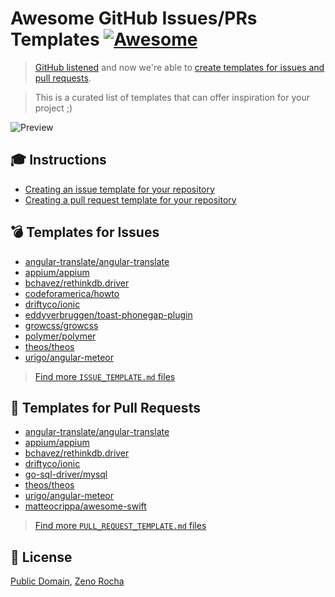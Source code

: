 # Awesome GitHub Issues/PRs Templates [![Awesome](https://cdn.rawgit.com/sindresorhus/awesome/d7305f38d29fed78fa85652e3a63e154dd8e8829/media/badge.svg)](https://github.com/sindresorhus/awesome)

> [GitHub listened](https://github.com/dear-github/dear-github) and now we're able to [create templates for issues and pull requests](https://github.com/blog/2111-issue-and-pull-request-templates).

> This is a curated list of templates that can offer inspiration for your project ;)

![Preview](https://cloud.githubusercontent.com/assets/398893/13154626/b670c3ba-d62e-11e5-8d0d-8313abf2a8a7.png)

## :mortar_board: Instructions

* [Creating an issue template for your repository](https://help.github.com/articles/creating-an-issue-template-for-your-repository/)
* [Creating a pull request template for your repository](https://help.github.com/articles/creating-a-pull-request-template-for-your-repository/)

## :bomb: Templates for Issues

* [angular-translate/angular-translate](https://github.com/angular-translate/angular-translate/blob/master/ISSUE_TEMPLATE.md)
* [appium/appium](https://github.com/appium/appium/blob/master/.github/ISSUE_TEMPLATE.md)
* [bchavez/rethinkdb.driver](https://github.com/bchavez/RethinkDb.Driver/blob/master/.github/ISSUE_TEMPLATE.md)
* [codeforamerica/howto](https://github.com/codeforamerica/howto/blob/master/issue_template.md)
* [driftyco/ionic](https://github.com/driftyco/ionic/blob/master/.github/ISSUE_TEMPLATE.md)
* [eddyverbruggen/toast-phonegap-plugin](https://github.com/EddyVerbruggen/Toast-PhoneGap-Plugin/blob/master/issue_template.md)
* [growcss/growcss](https://github.com/growcss/growcss/blob/develop/.github/ISSUE_TEMPLATE.md)
* [polymer/polymer](https://github.com/Polymer/polymer/blob/master/.github/ISSUE_TEMPLATE.md)
* [theos/theos](https://github.com/theos/theos/blob/master/.github/ISSUE_TEMPLATE.md)
* [urigo/angular-meteor](https://github.com/Urigo/angular-meteor/blob/master/.github/ISSUE_TEMPLATE.md)

> [Find more `ISSUE_TEMPLATE.md` files](https://github.com/search?utf8=%E2%9C%93&q=in%3Apath+issue_template.md&type=Code&ref=searchresults)

## :rocket: Templates for Pull Requests

* [angular-translate/angular-translate](https://github.com/angular-translate/angular-translate/blob/master/PULL_REQUEST_TEMPLATE.md)
* [appium/appium](https://github.com/appium/appium/blob/master/.github/PULL_REQUEST_TEMPLATE.md)
* [bchavez/rethinkdb.driver](https://github.com/bchavez/RethinkDb.Driver/blob/master/.github/PULL_REQUEST_TEMPLATE.md)
* [driftyco/ionic](https://github.com/driftyco/ionic/blob/master/.github/PULL_REQUEST_TEMPLATE.md)
* [go-sql-driver/mysql](https://github.com/go-sql-driver/mysql/blob/master/PULL_REQUEST_TEMPLATE.md)
* [theos/theos](https://github.com/theos/theos/blob/master/.github/PULL_REQUEST_TEMPLATE.md)
* [urigo/angular-meteor](https://github.com/Urigo/angular-meteor/blob/master/.github/PULL_REQUEST_TEMPLATE.md)
* [matteocrippa/awesome-swift](https://github.com/matteocrippa/awesome-swift/blob/master/PULL_REQUEST_TEMPLATE)
 
> [Find more `PULL_REQUEST_TEMPLATE.md` files](https://github.com/search?utf8=%E2%9C%93&q=in%3Apath+pull_request_template.md&type=Code&ref=searchresults)

## :pencil: License

[Public Domain](https://creativecommons.org/publicdomain/zero/1.0/), [Zeno Rocha](http://github.com/zenorocha)
